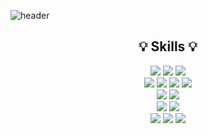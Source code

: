 <!--
**jineeel/jineeel** is a ✨ _special_ ✨ repository because its `README.md` (this file) appears on your GitHub profile.

Here are some ideas to get you started:

- 🔭 I’m currently working on ...
- 🌱 I’m currently learning ...
- 👯 I’m looking to collaborate on ...
- 🤔 I’m looking for help with ...
- 💬 Ask me about ...
- 📫 How to reach me: ...
- 😄 Pronouns: ...
- ⚡ Fun fact: ...
-->
![header](https://capsule-render.vercel.app/api?type=waving&color=auto&height=300&section=header&text=Welcome%20To%20My%20GitHub!👋&fontSize=40)
<div align="center">
  
## 💡 Skills 💡
<img src="https://img.shields.io/badge/Java-437291?style=flat-square&logoColor=white"/>
<img src="https://img.shields.io/badge/Spring-6DB33F?style=flat-square&logo=Spring&logoColor=white"/>
<img src="https://img.shields.io/badge/SpringBoot-6DB33F?style=flat-square&logo=SpringBoot&logoColor=white"/>
<br>
<img src="https://img.shields.io/badge/HTML-E34F26?style=flat-square&logo=html5&logoColor=white"/>
<img src="https://img.shields.io/badge/CSS-1572B6?style=flat-square&logocss3&logoColor=white"/>
<img src="https://img.shields.io/badge/jQuery-0769AD?style=flat-square&logo=jquery&logoColor=white"/>
<img src="https://img.shields.io/badge/JavaScript-F7DF1E?style=flat-squaree&logo=javascript&logoColor=black">
<br>
<img src="https://img.shields.io/badge/MYSQL-4479A1?style=flat-square&logo=mysql&logoColor=white"/>
<img src="https://img.shields.io/badge/oracle-F80000?style=flat-square&logo=oracle&logoColor=white">
<br>
<img src="https://img.shields.io/badge/Thymeleaf-005F0F?style=flat-square&logo=thymeleaf&logoColor=white"/>
<img src="https://img.shields.io/badge/bootstrap-7952B3?style=flat-square&logo=bootstrap&logoColor=white">
<br>
<img src="https://img.shields.io/badge/eclipse-2C2255?style=flat-square&logo=eclipseide&logoColor=white">
<img src="https://img.shields.io/badge/IntelliJ-000000?style=flat-square&logo=intellijidea&logoColor=white">
<img src="https://img.shields.io/badge/github-181717?style=flat-square&logo=github&logoColor=white">
</div>

